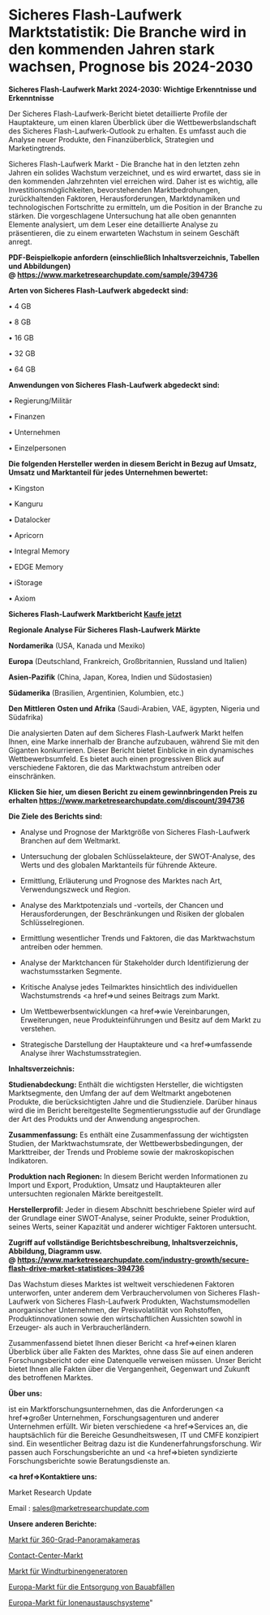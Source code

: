 # Sicheres Flash-Laufwerk Marktstatistik: Die Branche wird in den kommenden Jahren stark wachsen, Prognose bis 2024-2030

<strong>Sicheres Flash-Laufwerk Markt 2024-2030: Wichtige Erkenntnisse und Erkenntnisse</strong>

Der Sicheres Flash-Laufwerk-Bericht bietet detaillierte Profile der Hauptakteure, um einen klaren Überblick über die Wettbewerbslandschaft des Sicheres Flash-Laufwerk-Outlook zu erhalten. Es umfasst auch die Analyse neuer Produkte, den Finanzüberblick, Strategien und Marketingtrends.

Sicheres Flash-Laufwerk Markt - Die Branche hat in den letzten zehn Jahren ein solides Wachstum verzeichnet, und es wird erwartet, dass sie in den kommenden Jahrzehnten viel erreichen wird. Daher ist es wichtig, alle Investitionsmöglichkeiten, bevorstehenden Marktbedrohungen, zurückhaltenden Faktoren, Herausforderungen, Marktdynamiken und technologischen Fortschritte zu ermitteln, um die Position in der Branche zu stärken. Die vorgeschlagene Untersuchung hat alle oben genannten Elemente analysiert, um dem Leser eine detaillierte Analyse zu präsentieren, die zu einem erwarteten Wachstum in seinem Geschäft anregt.

<strong><b>PDF-Beispielkopie anfordern (einschließlich Inhaltsverzeichnis, Tabellen und Abbildungen) @ </b></strong><strong><a href=https://www.marketresearchupdate.com/sample/394736><strong>https://www.marketresearchupdate.com/sample/394736</u></a></strong></strong>

<strong>Arten von Sicheres Flash-Laufwerk abgedeckt sind:</strong>

• 4 GB

• 8 GB

• 16 GB

• 32 GB

• 64 GB

<strong>Anwendungen von Sicheres Flash-Laufwerk abgedeckt sind:</strong>

• Regierung/Militär

• Finanzen

• Unternehmen

• Einzelpersonen

<strong>Die folgenden Hersteller werden in diesem Bericht in Bezug auf Umsatz, Umsatz und Marktanteil für jedes Unternehmen bewertet:</strong>

• Kingston

• Kanguru

• Datalocker

• Apricorn

• Integral Memory

• EDGE Memory

• iStorage

• Axiom

<strong>Sicheres Flash-Laufwerk Marktbericht <a href=https://www.marketresearchupdate.com/buynow/394736>Kaufe jetzt</a></strong>

<strong>Regionale Analyse Für Sicheres Flash-Laufwerk Märkte</strong>

<strong>Nordamerika</strong> (USA, Kanada und Mexiko)

<strong>Europa</strong> (Deutschland, Frankreich, Großbritannien, Russland und Italien)

<strong>Asien-Pazifik</strong> (China, Japan, Korea, Indien und Südostasien)

<strong>Südamerika</strong> (Brasilien, Argentinien, Kolumbien, etc.)

<strong>Den Mittleren</strong> <strong>Osten und Afrika</strong> (Saudi-Arabien, VAE, ägypten, Nigeria und Südafrika)

Die analysierten Daten auf dem Sicheres Flash-Laufwerk Markt helfen Ihnen, eine Marke innerhalb der Branche aufzubauen, während Sie mit den Giganten konkurrieren. Dieser Bericht bietet Einblicke in ein dynamisches Wettbewerbsumfeld. Es bietet auch einen progressiven Blick auf verschiedene Faktoren, die das Marktwachstum antreiben oder einschränken.

<strong>Klicken Sie hier, um diesen Bericht zu einem gewinnbringenden Preis zu erhalten
</strong><strong><a href=https://www.marketresearchupdate.com/discount/394736>https://www.marketresearchupdate.com/discount/394736</b></u></strong></a>

<strong>Die Ziele des Berichts sind:</strong>

- Analyse und Prognose der Marktgröße von Sicheres Flash-Laufwerk Branchen auf dem Weltmarkt.

- Untersuchung der globalen Schlüsselakteure, der SWOT-Analyse, des Werts und des globalen Marktanteils für führende Akteure.

- Ermittlung, Erläuterung und Prognose des Marktes nach Art, Verwendungszweck und Region.

- Analyse des Marktpotenzials und -vorteils, der Chancen und Herausforderungen, der Beschränkungen und Risiken der globalen Schlüsselregionen.

- Ermittlung wesentlicher Trends und Faktoren, die das Marktwachstum antreiben oder hemmen.

- Analyse der Marktchancen für Stakeholder durch Identifizierung der wachstumsstarken Segmente.

- Kritische Analyse jedes Teilmarktes hinsichtlich des individuellen Wachstumstrends <a href=>und</a> seines Beitrags zum Markt.

- Um Wettbewerbsentwicklungen <a href=>wie</a> Vereinbarungen, Erweiterungen, neue Produkteinführungen und Besitz auf dem Markt zu verstehen.

- Strategische Darstellung der Hauptakteure und <a href=>umfas</a>sende Analyse ihrer Wachstumsstrategien.

<strong>Inhaltsverzeichnis:</strong>

<strong>Studienabdeckung:</strong> Enthält die wichtigsten Hersteller, die wichtigsten Marktsegmente, den Umfang der auf dem Weltmarkt angebotenen Produkte, die berücksichtigten Jahre und die Studienziele. Darüber hinaus wird die im Bericht bereitgestellte Segmentierungsstudie auf der Grundlage der Art des Produkts und der Anwendung angesprochen.

<strong>Zusammenfassung:</strong> Es enthält eine Zusammenfassung der wichtigsten Studien, der Marktwachstumsrate, der Wettbewerbsbedingungen, der Markttreiber, der Trends und Probleme sowie der makroskopischen Indikatoren.

<strong>Produktion nach Regionen:</strong> In diesem Bericht werden Informationen zu Import und Export, Produktion, Umsatz und Hauptakteuren aller untersuchten regionalen Märkte bereitgestellt.

<strong>Herstellerprofil:</strong> Jeder in diesem Abschnitt beschriebene Spieler wird auf der Grundlage einer SWOT-Analyse, seiner Produkte, seiner Produktion, seines Werts, seiner Kapazität und anderer wichtiger Faktoren untersucht.

<strong><b>Zugriff auf vollständige Berichtsbeschreibung, Inhaltsverzeichnis, Abbildung, Diagramm usw. @ </b></strong><strong><a href=https://www.marketresearchupdate.com/industry-growth/secure-flash-drive-market-statistices-394736>https://www.marketresearchupdate.com/industry-growth/secure-flash-drive-market-statistices-394736</a></strong>

Das Wachstum dieses Marktes ist weltweit verschiedenen Faktoren unterworfen, unter anderem dem Verbrauchervolumen von Sicheres Flash-Laufwerk von Sicheres Flash-Laufwerk Produkten, Wachstumsmodellen anorganischer Unternehmen, der Preisvolatilität von Rohstoffen, Produktinnovationen sowie den wirtschaftlichen Aussichten sowohl in Erzeuger- als auch in Verbraucherländern.

Zusammenfassend bietet Ihnen dieser Bericht <a href=>einen</a> klaren Überblick über alle Fakten des Marktes, ohne dass Sie auf einen anderen Forschungsbericht oder eine Datenquelle verweisen müssen. Unser Bericht bietet Ihnen alle Fakten über die Vergangenheit, Gegenwart und Zukunft des betroffenen Marktes.

<strong>Über uns:</strong>

 ist ein Marktforschungsunternehmen, das die Anforderungen <a href=>großer</a> Unternehmen, Forschungsagenturen und anderer Unternehmen erfüllt. Wir bieten verschiedene <a href=>Services</a> an, die hauptsächlich für die Bereiche Gesundheitswesen, IT und CMFE konzipiert sind. Ein wesentlicher Beitrag dazu ist die Kundenerfahrungsforschung. Wir passen auch Forschungsberichte an und <a href=>bieten</a> syndizierte Forschungsberichte sowie Beratungsdienste an.

<strong><a href=>Kontaktiere uns:</a></strong>

Market Research Update

Email : sales@marketresearchupdate.com

<strong>Unsere anderen Berichte:</strong>

<a href=https://www.linkedin.com/pulse/360-degrees-panoramic-camera-market-size-region>Markt für 360-Grad-Panoramakameras</a>

<a href=https://www.linkedin.com/pulse/contact-center-market-size-emerging-trends-consumption>Contact-Center-Markt</a>

<a href=https://www.linkedin.com/pulse/wind-turbine-generator-market-report-2023-top-company>Markt für Windturbinengeneratoren</a>

<a href=https://www.linkedin.com/pulse/europe-construction-waste-management-market-2023>Europa-Markt für die Entsorgung von Bauabfällen</a>

<a href=https://www.linkedin.com/pulse/europe-ion-exchange-system-market-continues-rapid-growth>Europa-Markt für Ionenaustauschsysteme</a>"
